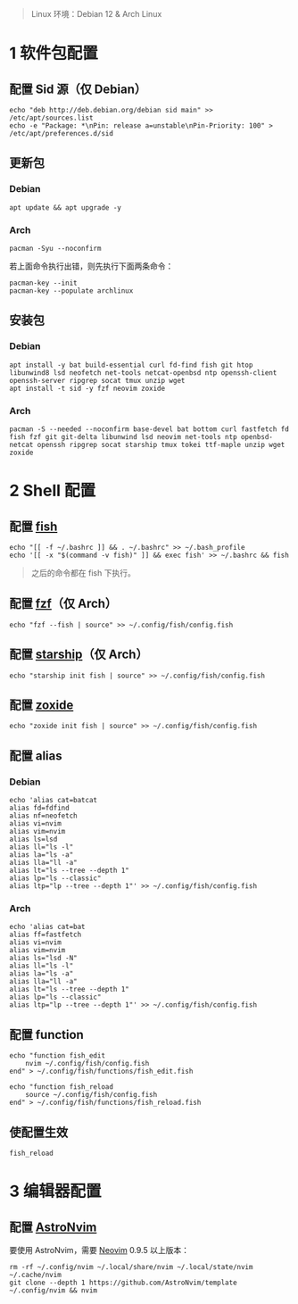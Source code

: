 >   Linux 环境：Debian 12 & Arch Linux

# 1 软件包配置

## 配置 Sid 源（仅 Debian）

```shell
echo "deb http://deb.debian.org/debian sid main" >> /etc/apt/sources.list
echo -e "Package: *\nPin: release a=unstable\nPin-Priority: 100" > /etc/apt/preferences.d/sid
```

## 更新包

### Debian

```shell
apt update && apt upgrade -y
```

### Arch

```shell
pacman -Syu --noconfirm
```

若上面命令执行出错，则先执行下面两条命令：

```shell
pacman-key --init
pacman-key --populate archlinux
```

## 安装包

### Debian

```shell
apt install -y bat build-essential curl fd-find fish git htop libunwind8 lsd neofetch net-tools netcat-openbsd ntp openssh-client openssh-server ripgrep socat tmux unzip wget
apt install -t sid -y fzf neovim zoxide
```

### Arch

```shell
pacman -S --needed --noconfirm base-devel bat bottom curl fastfetch fd fish fzf git git-delta libunwind lsd neovim net-tools ntp openbsd-netcat openssh ripgrep socat starship tmux tokei ttf-maple unzip wget zoxide
```

# 2 Shell 配置

## 配置 [fish](https://fishshell.com/)

```shell
echo "[[ -f ~/.bashrc ]] && . ~/.bashrc" >> ~/.bash_profile
echo '[[ -x "$(command -v fish)" ]] && exec fish' >> ~/.bashrc && fish
```

>   之后的命令都在 fish 下执行。

## 配置 [fzf](https://github.com/junegunn/fzf?tab=readme-ov-file#setting-up-shell-integration)（仅 Arch）

```shell
echo "fzf --fish | source" >> ~/.config/fish/config.fish
```

## 配置 [starship](https://starship.rs/guide/#%F0%9F%9A%80-installation)（仅 Arch）

```shell
echo "starship init fish | source" >> ~/.config/fish/config.fish
```

## 配置 [zoxide](https://github.com/ajeetdsouza/zoxide?tab=readme-ov-file#installation)

```shell
echo "zoxide init fish | source" >> ~/.config/fish/config.fish
```

## 配置 alias

### Debian

```shell
echo 'alias cat=batcat
alias fd=fdfind
alias nf=neofetch
alias vi=nvim
alias vim=nvim
alias ls=lsd
alias ll="ls -l"
alias la="ls -a"
alias lla="ll -a"
alias lt="ls --tree --depth 1"
alias lp="ls --classic"
alias ltp="lp --tree --depth 1"' >> ~/.config/fish/config.fish
```

### Arch

```shell
echo 'alias cat=bat
alias ff=fastfetch
alias vi=nvim
alias vim=nvim
alias ls="lsd -N"
alias ll="ls -l"
alias la="ls -a"
alias lla="ll -a"
alias lt="ls --tree --depth 1"
alias lp="ls --classic"
alias ltp="lp --tree --depth 1"' >> ~/.config/fish/config.fish
```

## 配置 function

```shell
echo "function fish_edit
    nvim ~/.config/fish/config.fish
end" > ~/.config/fish/functions/fish_edit.fish

echo "function fish_reload
    source ~/.config/fish/config.fish
end" > ~/.config/fish/functions/fish_reload.fish
```

## 使配置生效

```shell
fish_reload
```

# 3 编辑器配置

## 配置 [AstroNvim](https://docs.astronvim.com/)

要使用 AstroNvim，需要 [Neovim](https://neovim.io/) 0.9.5 以上版本：

```shell
rm -rf ~/.config/nvim ~/.local/share/nvim ~/.local/state/nvim ~/.cache/nvim
git clone --depth 1 https://github.com/AstroNvim/template ~/.config/nvim && nvim
```

